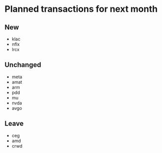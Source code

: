 # Planned transactions for next month

## New
+ klac
+ nflx
+ lrcx
## Unchanged
* meta
* amat
* arm
* pdd
* mu
* nvda
* avgo
## Leave
- ceg
- amd
- crwd